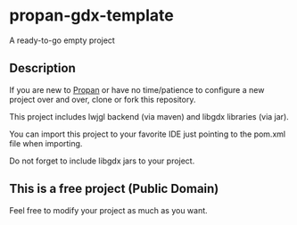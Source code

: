 # propan-gdx-template
A ready-to-go empty project

## Description
If you are new to [Propan](http://github.com/Harium/propan) or have no time/patience to configure a new project over and over, clone or fork this repository.

This project includes lwjgl backend (via maven) and libgdx libraries (via jar).

You can import this project to your favorite IDE just pointing to the pom.xml file when importing.

Do not forget to include libgdx jars to your project.

## This is a free project (Public Domain)
Feel free to modify your project as much as you want.
